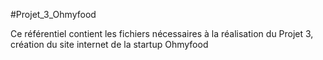 #Projet_3_Ohmyfood

Ce référentiel contient les fichiers nécessaires à la réalisation du Projet 3, création du site internet de la startup Ohmyfood
